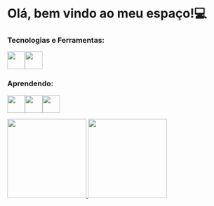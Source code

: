 # Olá, bem vindo ao meu espaço!:computer: 
### Tecnologias e Ferramentas:
<img src="https://cdn.jsdelivr.net/gh/devicons/devicon/icons/git/git-original.svg" width="40" height="40"/><img src="https://img.icons8.com/color/344/visual-studio-code-2019.png" width="40" height="40"/>

### Aprendendo:
<img src="https://cdn.jsdelivr.net/gh/devicons/devicon/icons/html5/html5-original.svg" width="40" height="40"/><img src="https://cdn.jsdelivr.net/gh/devicons/devicon/icons/css3/css3-original.svg" width="40" height="40"/><img src="https://i.pinimg.com/564x/1c/0b/02/1c0b0294fd9e7c71eed0871797295c25.jpg" width="40" height="40"/>

<div><a href="https://github.com/ThiagoC-Silva"><img height="180em" src="https://github-readme-stats.vercel.app/api/top-langs/?username=ThiagoC-Silva&layout=compact&langs_count=7&theme=dracula"/>
<img height="180em" src="https://github-readme-stats.vercel.app/api?username=ThiagoC-Silva&show_icons=true&theme=dracula&include_all_commits=true&count_private=true"/>
</div>
